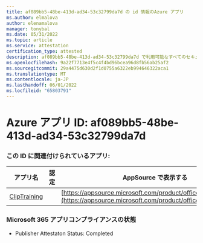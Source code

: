 ```yaml
---
title: af089bb5-48be-413d-ad34-53c32799da7d の id 情報のAzure アプリ
ms.author: elmalova
author: elenamalova
manager: tonybal
ms.date: 05/31/2022
ms.topic: article
ms.service: attestation
certification_type: attested
description: af089bb5-48be-413d-ad34-53c32799da7d で利用可能なすべてのセキュリティとコンプライアンス情報。
ms.openlocfilehash: 9a22f7713e4f5c4f4bd96bcea96d8fb56ab25af2
ms.sourcegitcommit: 29a4475d630d2f1d0755a6322eb994646322aca1
ms.translationtype: MT
ms.contentlocale: ja-JP
ms.lasthandoff: 06/01/2022
ms.locfileid: "65803791"
---
```

# <a name="azure-app-id-af089bb5-48be-413d-ad34-53c32799da7d"></a>Azure アプリ ID: af089bb5-48be-413d-ad34-53c32799da7d


### <a name="apps-associated-with-this-id"></a>この ID に関連付けられているアプリ:
| **アプリ名** | **認定** | **AppSource で表示する** |
|--------------|---------------|-----------------------|
| [ClipTraining](../forward/WA200001687.md) |  | [https://appsource.microsoft.com/product/office/WA200001687](https://appsource.microsoft.com/product/office/WA200001687) |

### <a name="microsoft-365-app-compliance-status"></a>Microsoft 365 アプリコンプライアンスの状態
- Publisher Attestaton Status: Completed
